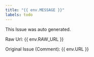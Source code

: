 ```yaml
---
title: "{{ env.MESSAGE }}"
labels: todo
---
```

This Issue was auto generated.

Raw Url: {{ env.RAW_URL }}

Original Issue (Comment): {{ env.URL }}
